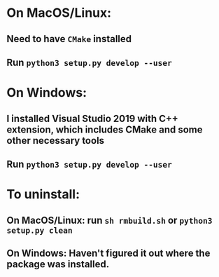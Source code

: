 # On MacOS/Linux:
## Need to have `CMake` installed
## Run `python3 setup.py develop --user`

# On Windows:
## I installed Visual Studio 2019 with C++ extension, which includes CMake and some other necessary tools
## Run `python3 setup.py develop --user`

# To uninstall:
## On MacOS/Linux: run `sh rmbuild.sh` or `python3 setup.py clean`
## On Windows: Haven't figured it out where the package was installed.

